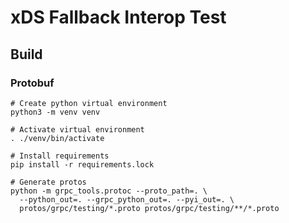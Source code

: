 # xDS Fallback Interop Test

## Build

### Protobuf

```shell
# Create python virtual environment
python3 -m venv venv

# Activate virtual environment
. ./venv/bin/activate

# Install requirements
pip install -r requirements.lock

# Generate protos
python -m grpc_tools.protoc --proto_path=. \
  --python_out=. --grpc_python_out=. --pyi_out=. \
  protos/grpc/testing/*.proto protos/grpc/testing/**/*.proto
```
